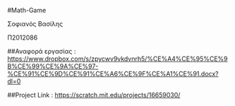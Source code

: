 #Math-Game

Σοφιανός Βασίλης

Π2012086

##Αναφορά εργασίας : https://www.dropbox.com/s/zpycwv9vkdvnrh5/%CE%A4%CE%95%CE%9B%CE%99%CE%9A%CE%97-%CE%91%CE%9D%CE%91%CE%A6%CE%9F%CE%A1%CE%91.docx?dl=0

##Project Link : https://scratch.mit.edu/projects/16659030/

